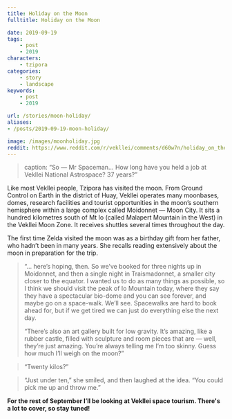 ```yaml
---
title: Holiday on the Moon
fulltitle: Holiday on the Moon

date: 2019-09-19
tags:
    - post
    - 2019
characters:
    - tzipora
categories:
    - story
    - landscape
keywords:
    - post
    - 2019

url: /stories/moon-holiday/
aliases:
- /posts/2019-09-19-moon-holiday/

image: /images/moonholiday.jpg
reddit: https://www.reddit.com/r/vekllei/comments/d60w7n/holiday_on_the_moon/
---
```

>caption:  “So — Mr Spaceman… How long have you held a job at Vekllei National Astrospace? 37 years?”

Like most Vekllei people, Tzipora has visited the moon. From Ground Control on Earth in the district of Huay, Vekllei operates many moonbases, domes, research facilities and tourist opportunities in the moon’s southern hemisphere within a large complex called Moidonnet — Moon City. It sits a hundred kilometres south of Mt Io (called Malapert Mountain in the West) in the Vekllei Moon Zone. It receives shuttles several times throughout the day.

The first time Zelda visited the moon was as a birthday gift from her father, who hadn’t been in many years. She recalls reading extensively about the moon in preparation for the trip.

>“… here’s hoping, then. So we’ve booked for three nights up in Moidonnet, and then a single night in Traismadonnet, a smaller city closer to the equator. I wanted us to do as many things as possible, so I think we should visit the peak of Io Mountain today, where they say they have a spectacular bio-dome and you can see forever, and maybe go on a space-walk. We’ll see. Spacewalks are hard to book ahead for, but if we get tired we can just do everything else the next day.
>
>“There’s also an art gallery built for low gravity. It’s amazing, like a rubber castle, filled with sculpture and room pieces that are — well, they’re just amazing. You’re always telling me I’m too skinny. Guess how much I’ll weigh on the moon?”

>“Twenty kilos?”

>“Just under ten,” she smiled, and then laughed at the idea. “You could pick me up and throw me.”

**For the rest of September I’ll be looking at Vekllei space tourism. There's a lot to cover, so stay tuned!**
